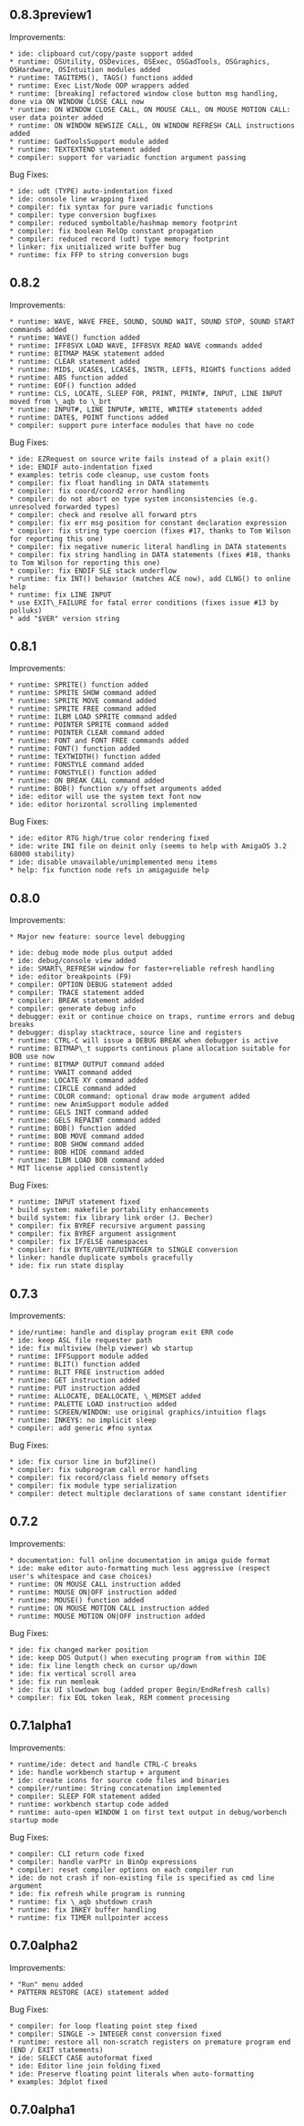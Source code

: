 ## 0.8.3preview1

Improvements:

    * ide: clipboard cut/copy/paste support added
    * runtime: OSUtility, OSDevices, OSExec, OSGadTools, OSGraphics, OSHardware, OSIntuition modules added
    * runtime: TAGITEMS(), TAGS() functions added
    * runtime: Exec List/Node OOP wrappers added
    * runtime: [breaking] refactored window close button msg handling, done via ON WINDOW CLOSE CALL now
    * runtime: ON WINDOW CLOSE CALL, ON MOUSE CALL, ON MOUSE MOTION CALL: user data pointer added
    * runtime: ON WINDOW NEWSIZE CALL, ON WINDOW REFRESH CALL instructions added
    * runtime: GadToolsSupport module added
    * runtime: TEXTEXTEND statement added
    * compiler: support for variadic function argument passing

Bug Fixes:

    * ide: udt (TYPE) auto-indentation fixed
    * ide: console line wrapping fixed
    * compiler: fix syntax for pure variadic functions
    * compiler: type conversion bugfixes
    * compiler: reduced symboltable/hashmap memory footprint
    * compiler: fix boolean RelOp constant propagation
    * compiler: reduced record (udt) type memory footprint
    * linker: fix unitialized write buffer bug
    * runtime: fix FFP to string conversion bugs

## 0.8.2

Improvements:

    * runtime: WAVE, WAVE FREE, SOUND, SOUND WAIT, SOUND STOP, SOUND START commands added
    * runtime: WAVE() function added
    * runtime: IFF8SVX LOAD WAVE, IFF8SVX READ WAVE commands added
    * runtime: BITMAP MASK statement added
    * runtime: CLEAR statement added
    * runtime: MID$, UCASE$, LCASE$, INSTR, LEFT$, RIGHT$ functions added
    * runtime: ABS function added
    * runtime: EOF() function added
    * runtime: CLS, LOCATE, SLEEP FOR, PRINT, PRINT#, INPUT, LINE INPUT moved from \_aqb to \_brt
    * runtime: INPUT#, LINE INPUT#, WRITE, WRITE# statements added
    * runtime: DATE$, POINT functions added
    * compiler: support pure interface modules that have no code

Bug Fixes:

    * ide: EZRequest on source write fails instead of a plain exit()
    * ide: ENDIF auto-indentation fixed
    * examples: tetris code cleanup, use custom fonts
    * compiler: fix float handling in DATA statements
    * compiler: fix coord/coord2 error handling
    * compiler: do not abort on type system inconsistencies (e.g. unresolved forwarded types)
    * compiler: check and resolve all forward ptrs
    * compiler: fix err msg position for constant declaration expression
    * compiler: fix string type coercion (fixes #17, thanks to Tom Wilson for reporting this one)
    * compiler: fix negative numeric literal handling in DATA statements
    * compiler: fix string handling in DATA statements (fixes #18, thanks to Tom Wilson for reporting this one)
    * compiler: fix ENDIF SLE stack underflow
    * runtime: fix INT() behavior (matches ACE now), add CLNG() to online help
    * runtime: fix LINE INPUT
    * use EXIT\_FAILURE for fatal error conditions (fixes issue #13 by polluks)
    * add "$VER" version string

## 0.8.1

Improvements:

    * runtime: SPRITE() function added
    * runtime: SPRITE SHOW command added
    * runtime: SPRITE MOVE command added
    * runtime: SPRITE FREE command added
    * runtime: ILBM LOAD SPRITE command added
    * runtime: POINTER SPRITE command added
    * runtime: POINTER CLEAR command added
    * runtime: FONT and FONT FREE commands added
    * runtime: FONT() function added
    * runtime: TEXTWIDTH() function added
    * runtime: FONSTYLE command added
    * runtime: FONSTYLE() function added
    * runtime: ON BREAK CALL command added
    * runtime: BOB() function x/y offset arguments added
    * ide: editor will use the system text font now
    * ide: editor horizontal scrolling implemented

Bug Fixes:

    * ide: editor RTG high/true color rendering fixed
    * ide: write INI file on deinit only (seems to help with AmigaOS 3.2 68000 stability)
    * ide: disable unavailable/unimplemented menu items
    * help: fix function node refs in amigaguide help

## 0.8.0

Improvements:

    * Major new feature: source level debugging

    * ide: debug mode mode plus output added
    * ide: debug/console view added
    * ide: SMART\_REFRESH window for faster+reliable refresh handling
    * ide: editor breakpoints (F9)
    * compiler: OPTION DEBUG statement added
    * compiler: TRACE statement added
    * compiler: BREAK statement added
    * compiler: generate debug info
    * debugger: exit or continue choice on traps, runtime errors and debug breaks
    * debugger: display stacktrace, source line and registers
    * runtime: CTRL-C will issue a DEBUG BREAK when debugger is active
    * runtime: BITMAP\_t supports continous plane allocation suitable for BOB use now
    * runtime: BITMAP OUTPUT command added
    * runtime: VWAIT command added
    * runtime: LOCATE XY command added
    * runtime: CIRCLE command added
    * runtime: COLOR command: optional draw mode argument added
    * runtime: new AnimSupport module added
    * runtime: GELS INIT command added
    * runtime: GELS REPAINT command added
    * runtime: BOB() function added
    * runtime: BOB MOVE command added
    * runtime: BOB SHOW command added
    * runtime: BOB HIDE command added
    * runtime: ILBM LOAD BOB command added
    * MIT license applied consistently

Bug Fixes:

    * runtime: INPUT statement fixed
    * build system: makefile portability enhancements
    * build system: fix library link order (J. Becher)
    * compiler: fix BYREF recursive argument passing
    * compiler: fix BYREF argument assignment
    * compiler: fix IF/ELSE namespaces
    * compiler: fix BYTE/UBYTE/UINTEGER to SINGLE conversion
    * linker: handle duplicate symbols gracefully
    * ide: fix run state display

## 0.7.3

Improvements:

    * ide/runtime: handle and display program exit ERR code
    * ide: keep ASL file requester path
    * ide: fix multiview (help viewer) wb startup
    * runtime: IFFSupport module added
    * runtime: BLIT() function added
    * runtime: BLIT FREE instruction added
    * runtime: GET instruction added
    * runtime: PUT instruction added
    * runtime: ALLOCATE, DEALLOCATE, \_MEMSET added
    * runtime: PALETTE LOAD instruction added
    * runtime: SCREEN/WINDOW: use original graphics/intuition flags
    * runtime: INKEY$: no implicit sleep
    * compiler: add generic #fno syntax

Bug Fixes:

    * ide: fix cursor line in buf2line()
    * compiler: fix subprogram call error handling
    * compiler: fix record/class field memory offsets
    * compiler: fix module type serialization
    * compiler: detect multiple declarations of same constant identifier

## 0.7.2

Improvements:

    * documentation: full online documentation in amiga guide format
    * ide: make editor auto-formatting much less aggressive (respect user's whitespace and case choices)
    * runtime: ON MOUSE CALL instruction added
    * runtime: MOUSE ON|OFF instruction added
    * runtime: MOUSE() function added
    * runtime: ON MOUSE MOTION CALL instruction added
    * runtime: MOUSE MOTION ON|OFF instruction added

Bug Fixes:

    * ide: fix changed marker position
    * ide: keep DOS Output() when executing program from within IDE
    * ide: fix line length check on cursor up/down
    * ide: fix vertical scroll area
    * ide: fix run memleak
    * ide: fix UI slowdown bug (added proper Begin/EndRefresh calls)
    * compiler: fix EOL token leak, REM comment processing

## 0.7.1alpha1

Improvements:

    * runtime/ide: detect and handle CTRL-C breaks
    * ide: handle workbench startup + argument
    * ide: create icons for source code files and binaries
    * compiler/runtime: String concatenation implemented
    * compiler: SLEEP FOR statement added
    * runtime: workbench startup code added
    * runtime: auto-open WINDOW 1 on first text output in debug/worbench startup mode

Bug Fixes:

    * compiler: CLI return code fixed
    * compiler: handle varPtr in BinOp expressions
    * compiler: reset compiler options on each compiler run
    * ide: do not crash if non-existing file is specified as cmd line argument
    * ide: fix refresh while program is running
    * runtime: fix \_aqb shutdown crash
    * runtime: fix INKEY buffer handling
    * runtime: fix TIMER nullpointer access

## 0.7.0alpha2

Improvements:

    * "Run" menu added
    * PATTERN RESTORE (ACE) statement added

Bug Fixes:

    * compiler: for loop floating point step fixed
    * compiler: SINGLE -> INTEGER const conversion fixed
    * runtime: restore all non-scratch registers on premature program end (END / EXIT statements)
	* ide: SELECT CASE autoformat fixed
    * ide: Editor line join folding fixed
    * ide: Preserve floating point literals when auto-formatting
    * examples: 3dplot fixed

## 0.7.0alpha1

